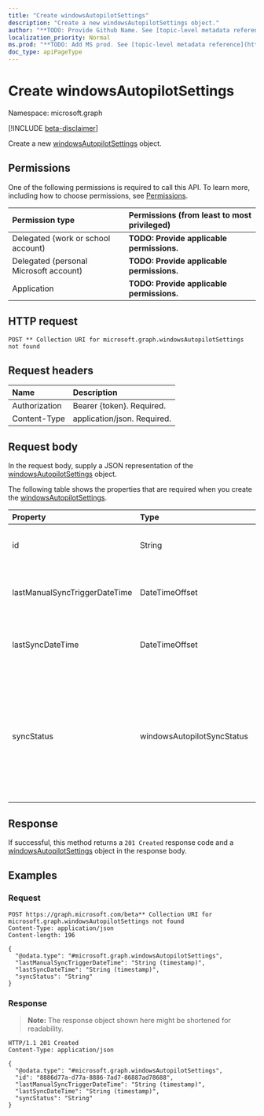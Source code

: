 ```yaml
---
title: "Create windowsAutopilotSettings"
description: "Create a new windowsAutopilotSettings object."
author: "**TODO: Provide Github Name. See [topic-level metadata reference](https://msgo.azurewebsites.net/add/document/guidelines/metadata.html#topic-level-metadata)**"
localization_priority: Normal
ms.prod: "**TODO: Add MS prod. See [topic-level metadata reference](https://msgo.azurewebsites.net/add/document/guidelines/metadata.html#topic-level-metadata)**"
doc_type: apiPageType
---
```


# Create windowsAutopilotSettings
Namespace: microsoft.graph

[!INCLUDE [beta-disclaimer](../../includes/beta-disclaimer.md)]

Create a new [windowsAutopilotSettings](../resources/windowsautopilotsettings.md) object.

## Permissions
One of the following permissions is required to call this API. To learn more, including how to choose permissions, see [Permissions](/graph/permissions-reference).

|Permission type|Permissions (from least to most privileged)|
|:---|:---|
|Delegated (work or school account)|**TODO: Provide applicable permissions.**|
|Delegated (personal Microsoft account)|**TODO: Provide applicable permissions.**|
|Application|**TODO: Provide applicable permissions.**|

## HTTP request

<!-- {
  "blockType": "ignored"
}
-->
``` http
POST ** Collection URI for microsoft.graph.windowsAutopilotSettings not found
```

## Request headers
|Name|Description|
|:---|:---|
|Authorization|Bearer {token}. Required.|
|Content-Type|application/json. Required.|

## Request body
In the request body, supply a JSON representation of the [windowsAutopilotSettings](../resources/windowsautopilotsettings.md) object.

The following table shows the properties that are required when you create the [windowsAutopilotSettings](../resources/windowsautopilotsettings.md).

|Property|Type|Description|
|:---|:---|:---|
|id|String|**TODO: Add Description** Inherited from [entity](../resources/entity.md)|
|lastManualSyncTriggerDateTime|DateTimeOffset|Last data sync date time with DDS service.|
|lastSyncDateTime|DateTimeOffset|Last data sync date time with DDS service.|
|syncStatus|windowsAutopilotSyncStatus|Indicates the status of sync with Device data sync (DDS) service. Possible values are: `unknown`, `inProgress`, `completed`, `failed`.|



## Response

If successful, this method returns a `201 Created` response code and a [windowsAutopilotSettings](../resources/windowsautopilotsettings.md) object in the response body.

## Examples

### Request
<!-- {
  "blockType": "request",
  "name": "create_windowsautopilotsettings_from_"
}
-->
``` http
POST https://graph.microsoft.com/beta** Collection URI for microsoft.graph.windowsAutopilotSettings not found
Content-Type: application/json
Content-length: 196

{
  "@odata.type": "#microsoft.graph.windowsAutopilotSettings",
  "lastManualSyncTriggerDateTime": "String (timestamp)",
  "lastSyncDateTime": "String (timestamp)",
  "syncStatus": "String"
}
```


### Response
>**Note:** The response object shown here might be shortened for readability.
<!-- {
  "blockType": "response",
  "truncated": true,
  "@odata.type": "microsoft.graph.windowsAutopilotSettings"
}
-->
``` http
HTTP/1.1 201 Created
Content-Type: application/json

{
  "@odata.type": "#microsoft.graph.windowsAutopilotSettings",
  "id": "8886d77a-d77a-8886-7ad7-86887ad78688",
  "lastManualSyncTriggerDateTime": "String (timestamp)",
  "lastSyncDateTime": "String (timestamp)",
  "syncStatus": "String"
}
```

